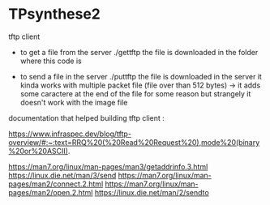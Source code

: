 # TPsynthese2

tftp client 

- to get a file from the server 
	./gettftp <host> <port> <file>
	the file is downloaded in the folder where this code is 
	
- to send a file in the server 
	./puttftp <host> <port> <file> 
	the file is downloaded in the server 
	it kinda works with multiple packet file (file over than 512 bytes)
		-> it adds some caractere at the end of the file for some reason 
	but strangely it doesn't work with the image file 
	
	

documentation that helped building tftp client :

https://www.infraspec.dev/blog/tftp-overview/#:~:text=RRQ%20(%20Read%20Request%20),mode%20(binary%20or%20ASCII).

https://man7.org/linux/man-pages/man3/getaddrinfo.3.html
https://linux.die.net/man/3/send
https://man7.org/linux/man-pages/man2/connect.2.html
https://man7.org/linux/man-pages/man2/open.2.html
https://linux.die.net/man/2/sendto


